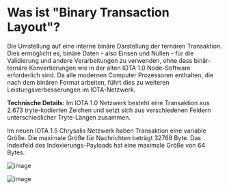 <!--
---article_info
title: Was ist "Binary Transaction Layout"?
author: [author_1]
reviews: [Doenermaker, CrashOverride]
---
-->

# Was ist "Binary Transaction Layout"?

Die Umstellung auf eine interne binäre Darstellung der ternären Transaktion. Dies ermöglicht es, binäre Daten - also Einsen und Nullen - für die Validierung und andere Verarbeitungen zu verwenden, ohne dass binär-ternäre Konvertierungen wie in der alten IOTA 1.0 Node-Software erforderlich sind. Da alle modernen Computer Prozessoren enthalten, die nach dem binären Format arbeiten, führt dies zu weiteren Leistungsverbesserungen im IOTA-Netzwerk.


**Technische Details:** 
Im IOTA 1.0 Netzwerk besteht eine Transaktion aus 2.673 tryte-kodierten Zeichen und setzt sich aus verschiedenen Feldern unterschiedlicher Tryte-Längen zusammen.

Im neuen IOTA 1.5 Chrysalis Netzwerk haben Transaktion eine variable Größe. Die maximale Größe für Nachrichten beträgt 32768 Byte. Das Indexfeld des Indexierungs-Payloads hat eine maximale Größe von 64 Bytes.

![image](https://twitter.com/iota/status/1384145246519382019/photo/1)

![image](https://twitter.com/iota/status/1388135019240165381/photo/1)
